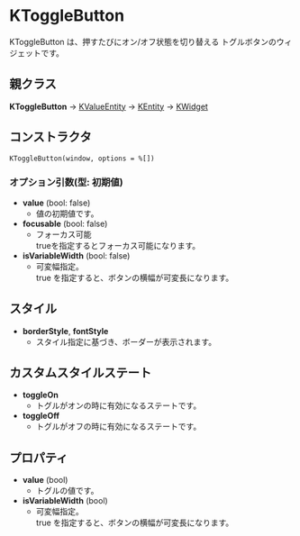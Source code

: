 # KToggleButton

KToggleButton は、押すたびにオン/オフ状態を切り替える
トグルボタンのウィジェットです。

## 親クラス

**KToggleButton** -> [KValueEntity](KValueEntity.md) -> [KEntity](KEntity.md) -> [KWidget](KWidget.md)

## コンストラクタ
```KToggleButton(window, options = %[])```

### オプション引数(型: 初期値)
- **value** (bool: false)
  - 値の初期値です。
- **focusable** (bool: false)
  - フォーカス可能  
    trueを指定するとフォーカス可能になります。
- **isVariableWidth** (bool: false)
  - 可変幅指定。  
	true を指定すると、ボタンの横幅が可変長になります。

## スタイル
- **borderStyle**, **fontStyle**
  - スタイル指定に基づき、ボーダーが表示されます。

## カスタムスタイルステート
- **toggleOn**
  - トグルがオンの時に有効になるステートです。
- **toggleOff**
  - トグルがオフの時に有効になるステートです。

## プロパティ
- **value** (bool)
  - トグルの値です。
- **isVariableWidth** (bool)
  - 可変幅指定。  
	true を指定すると、ボタンの横幅が可変長になります。



